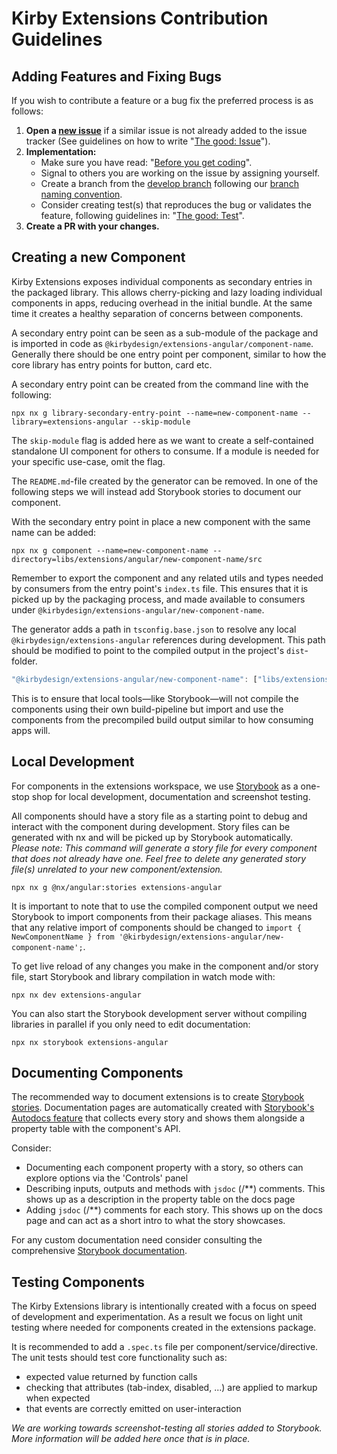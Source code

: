 # Kirby Extensions Contribution Guidelines

## Adding Features and Fixing Bugs

If you wish to contribute a feature or a bug fix the preferred process is as follows:

1. **Open a [new issue](https://github.com/kirbydesign/designsystem/issues/new/choose)** if a similar issue is not already added to the issue tracker (See guidelines on how to write "[The good: Issue](https://github.com/kirbydesign/designsystem/wiki/The-Good%3A-Issue)").
2. **Implementation:**
   - Make sure you have read: "[Before you get coding](https://github.com/kirbydesign/designsystem/blob/develop/.github/CONTRIBUTING.md#before-you-get-coding)".
   - Signal to others you are working on the issue by assigning yourself.
   - Create a branch from the [develop branch](https://github.com/kirbydesign/designsystem/tree/develop) following our [branch naming convention](https://github.com/kirbydesign/designsystem/wiki/The-Good%3A-Branch).
   - Consider creating test(s) that reproduces the bug or validates the feature, following guidelines in: "[The good: Test](https://github.com/kirbydesign/designsystem/wiki/The-Good%3A-Test)".
3. **Create a PR with your changes.**

## Creating a new Component

Kirby Extensions exposes individual components as secondary entries in the packaged library. This allows cherry-picking and lazy loading individual components in apps, reducing overhead in the initial bundle. At the same time it creates a healthy separation of concerns between components.

A secondary entry point can be seen as a sub-module of the package and is imported in code as `@kirbydesign/extensions-angular/component-name`. Generally there should be one entry point per component, similar to how the core library has entry points for button, card etc.

A secondary entry point can be created from the command line with the following:

```shell
npx nx g library-secondary-entry-point --name=new-component-name --library=extensions-angular --skip-module
```

The `skip-module` flag is added here as we want to create a self-contained standalone UI component for others to consume. If a module is needed for your specific use-case, omit the flag.

The `README.md`-file created by the generator can be removed. In one of the following steps we will instead add Storybook stories to document our component.

With the secondary entry point in place a new component with the same name can be added:

```shell
npx nx g component --name=new-component-name --directory=libs/extensions/angular/new-component-name/src
```

Remember to export the component and any related utils and types needed by consumers from the entry point's `index.ts` file. This ensures that it is picked up by the packaging process, and made available to consumers under `@kirbydesign/extensions-angular/new-component-name`.

The generator adds a path in `tsconfig.base.json` to resolve any local `@kirbydesign/extensions-angular` references during development. This path should be modified to point to the compiled output in the project's `dist`-folder.

```ts
"@kirbydesign/extensions-angular/new-component-name": ["libs/extensions/angular/dist/new-component-name"]
```

This is to ensure that local tools—like Storybook—will not compile the components using their own build-pipeline but import and use the components from the precompiled build output similar to how consuming apps will.

## Local Development

For components in the extensions workspace, we use [Storybook](https://Storybook.js.org/docs/get-started) as a one-stop shop for local development, documentation and screenshot testing.

All components should have a story file as a starting point to debug and interact with the component during development.
Story files can be generated with nx and will be picked up by Storybook automatically.  
_Please note: This command will generate a story file for every component that does not already have one. Feel free to delete any generated story file(s) unrelated to your new component/extension._

```shell
npx nx g @nx/angular:stories extensions-angular
```

It is important to note that to use the compiled component output we need Storybook to import components from their package aliases. This means that any relative import of components should be changed to `import { NewComponentName } from '@kirbydesign/extensions-angular/new-component-name';`.

To get live reload of any changes you make in the component and/or story file, start Storybook and library compilation in watch mode with:

```shell
npx nx dev extensions-angular
```

You can also start the Storybook development server without compiling libraries in parallel if you only need to edit documentation:

```shell
npx nx storybook extensions-angular
```

## Documenting Components

The recommended way to document extensions is to create [Storybook stories](https://Storybook.js.org/docs/get-started/whats-a-story). Documentation pages are automatically created with [Storybook's Autodocs feature](https://storybook.js.org/docs/writing-docs/autodocs) that collects every story and shows them alongside a property table with the component's API.

Consider:

- Documenting each component property with a story, so others can explore options via the 'Controls' panel
- Describing inputs, outputs and methods with `jsdoc` (/\*\*) comments. This shows up as a description in the property table on the docs page
- Adding `jsdoc` (/\*\*) comments for each story. This shows up on the docs page and can act as a short intro to what the story showcases.

For any custom documentation need consider consulting the comprehensive [Storybook documentation](https://Storybook.js.org/docs/get-started).

## Testing Components

The Kirby Extensions library is intentionally created with a focus on speed of development and experimentation. As a result we focus on light unit testing where needed for components created in the extensions package.

It is recommended to add a `.spec.ts` file per component/service/directive. The unit tests should test core functionality such as:

- expected value returned by function calls
- checking that attributes (tab-index, disabled, ...) are applied to markup when expected
- that events are correctly emitted on user-interaction

_We are working towards screenshot-testing all stories added to Storybook. More information will be added here once that is in place._
